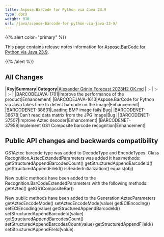 ```yaml
---
title: Aspose.BarCode for Python via Java 23.9
type: docs
weight: 910
url: /java/aspose-barcode-for-python-via-java-23-9/
---
```


{{% alert color="primary" %}} 

This page contains release notes information for [Aspose.BarCode for Python via Java 23.9](https://downloads.aspose.com/barcode/python-java/new-releases/aspose.barcode-for-python-via-java-23.9/).

{{% /alert %}} 
## **All Changes**

|**Key**|**Summary**|**Category**|[Alexander Grinin Forecast 2023H2 OK.md](..%2F..%2F..%2F..%2F..%2F..%2F..%2FDocs%2FSemiannual%20Review%2F20-09-2023%2FAlexander%20Grinin%20Forecast%202023H2%20OK.md)
| :- | :- | :- |
|BARCODEJAVA-1701|Improve the performance of the product|Enhancement|
|BARCODEJAVA-1613|Aspose.BarCode for Python via Java takes time to detect barcode on the image|Enhancement|
|BARCODENET-38631|Loading BMP image fails|Bug|
|BARCODENET-38678|Can’t read data matrix from the JPG image|Bug|
|BARCODENET-37507|Improve Aztec decoder|Enhancement|
|BARCODENET-37958|Implement GS1 Composite barcode recognition|Enhancement|

## Public API changes and backwards compatibility

GS1Aztec barcode type was added to DecodeType and EncodeTypes.
Class Recognition.AztecExtendedParameters was added
It has methods:
getStructuredAppendBarcodesCount()
getStructuredAppendBarcodeId()
getStructuredAppendFileId()
isReaderInitialization()
equals(obj)

New public methods have been added to the Recognition.BarCodeExtendedParameters with the following methods:
getAztec()
getGS1CompositeBar()

New public methods have been added to the Generation.AztecParameters
getAztecEncodeMode()
setAztecEncodeMode(value)
getECIEncoding()
setECIEncoding(value)
getStructuredAppendBarcodeId()
setStructuredAppendBarcodeId(value)
getStructuredAppendBarcodesCount()
setStructuredAppendBarcodesCount(value)
getStructuredAppendFileId()
setStructuredAppendFileId(value)
